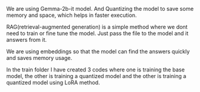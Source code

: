 We are using Gemma-2b-it model. And Quantizing the model to save some memory and space, which helps in faster execution.

RAG(retrieval-augmented generation) is a simple method where we dont need to train or fine tune the model. Just pass the file to the model and it answers from it.

We are using embeddings so that the model can find the answers quickly and saves memory usage.



In the train folder I have created 3 codes where one is training the base model, the other is training a quantized model and the other is training a quantized model using LoRA method.
